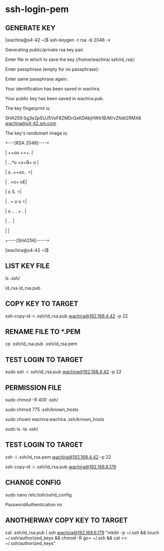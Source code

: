 # ssh-login-pem

## GENERATE KEY
[wachira@s4-42 ~]$ ssh-keygen -t rsa -b 2048 -v

Generating public/private rsa key pair.

Enter file in which to save the key (/home/wachira/.ssh/id_rsa): 

Enter passphrase (empty for no passphrase):

Enter same passphrase again:

Your identification has been saved in wachira.

Your public key has been saved in wachira.pub.

The key fingerprint is:

SHA256:Sg3e2pSUJ5VsF8ZMDrQxKDAbjHWk1B/M/vZNdt2RMX8 wachira@s4-42.sm.com

The key's randomart image is:

+---[RSA 2048]----+

|   +*+oo +*=+.   |

|  ...*o =o+B+  o |

|    o .++oo..   =|

|     . =o+     oE|

|      o S.      =|

|     . =  o   o +|

|      o .. . + . |

|            . .  |

|                 |

+----[SHA256]-----+


[wachira@s4-42 ~]$

## LIST KEY FILE 

ls .ssh/

id_rsa  id_rsa.pub

## COPY KEY TO TARGET

ssh-copy-id -i .ssh/id_rsa.pub wachira@192.168.4.42 -p 22

## RENAME FILE TO *.PEM

cp .ssh/id_rsa.pub .ssh/id_rsa.pem

## TEST LOGIN TO TARGET 

sudo ssh -i .ssh/id_rsa.pub wachira@192.168.4.42 -p 22

## PERMISSION FILE 

sudo chmod -R 400 .ssh/

sudo chmod 775 .ssh/known_hosts

sudo chown wachira:wachira .ssh/known_hosts

sudo ls -la .ssh/

## TEST LOGIN TO TARGET

ssh -i .ssh/id_rsa.pem wachira@192.168.4.42 -p 22


ssh-copy-id -i .ssh/id_rsa.pub wachira@192.168.6.179

## CHANGE CONFIG

sudo nano /etc/ssh/sshd_config

PasswordAuthentication no

## ANOTHERWAY COPY KEY TO TARGET 

cat .ssh/id_rsa.pub | ssh wachira@192.168.6.179 "mkdir -p ~/.ssh && touch ~/.ssh/authorized_keys && chmod -R go= ~/.ssh && cat >> ~/.ssh/authorized_keys"
